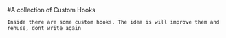 #A collection of Custom Hooks 

```
Inside there are some custom hooks. The idea is will improve them and rehuse, dont write again
```